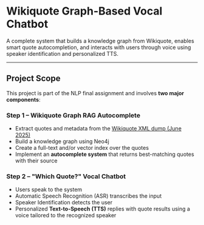 # Wikiquote Graph-Based Vocal Chatbot

A complete system that builds a knowledge graph from Wikiquote, enables smart quote autocompletion, and interacts with users through voice using speaker identification and personalized TTS.

---

## Project Scope

This project is part of the NLP final assignment and involves **two major components**:

### Step 1 – Wikiquote Graph RAG Autocomplete

- Extract quotes and metadata from the [Wikiquote XML dump (June 2025)](https://dumps.wikimedia.org/enwikiquote/20250601)
- Build a knowledge graph using Neo4j
- Create a full-text and/or vector index over the quotes
- Implement an **autocomplete system** that returns best-matching quotes with their source

### Step 2 – "Which Quote?" Vocal Chatbot

- Users speak to the system
- Automatic Speech Recognition (ASR) transcribes the input
- Speaker Identification detects the user
- Personalized **Text-to-Speech (TTS)** replies with quote results using a voice tailored to the recognized speaker
